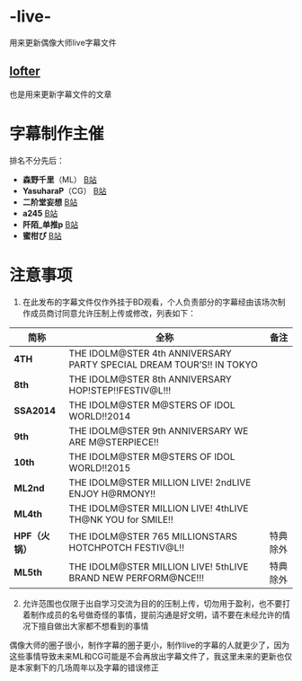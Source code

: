 # -live-
用来更新偶像大师live字幕文件
## [lofter](https://staffsang.lofter.com/post/1f27d791_11a76b36)
也是用来更新字幕文件的文章 

# 字幕制作主催 
排名不分先后：
- **森野千里**（ML） [B站](https://space.bilibili.com/2724452/)  
- **YasuharaP**（CG） [B站](https://space.bilibili.com/205085081/)  
- **二阶堂妄想** [B站](https://space.bilibili.com/258357/)  
- **a245** [B站](https://space.bilibili.com/4311183/)  
- **阡陌_单推p** [B站](https://space.bilibili.com/19555904/)  
- **蜜柑ぴ** [B站](https://space.bilibili.com/14971167/)  

# 注意事项
1. 在此发布的字幕文件仅作外挂于BD观看，个人负责部分的字幕经由该场次制作成员商讨同意允许压制上传或修改，列表如下：

|      简称      |                                全称                                   |    备注    |
|---------------|-----------------------------------------------------------------------|-----------|
|**4TH**        | THE IDOLM@STER 4th ANNIVERSARY PARTY SPECIAL DREAM TOUR’S!! IN TOKYO  |
|**8th**        | THE IDOLM@STER 8th ANNIVERSARY HOP!STEP!!FESTIV@L!!!                  |
|**SSA2014**    | THE IDOLM@STER M@STERS OF IDOL WORLD!!2014                            |
|**9th**        | THE IDOLM@STER 9th ANNIVERSARY WE ARE M@STERPIECE!!                   |
|**10th**       | THE IDOLM@STER M@STERS OF IDOL WORLD!!2015                            |
|**ML2nd**      | THE IDOLM@STER MILLION LIVE! 2ndLIVE ENJOY H@RMONY!!                  |
|**ML4th**      | THE IDOLM@STER MILLION LIVE! 4thLIVE TH@NK YOU for SMILE!!            |
|**HPF（火锅）** | THE IDOLM@STER 765 MILLIONSTARS HOTCHPOTCH FESTIV@L!!                 |  特典除外  |
|**ML5th**      | THE IDOLM@STER MILLION LIVE! 5thLIVE BRAND NEW PERFORM@NCE!!!         |  特典除外  |

2. 允许范围也仅限于出自学习交流为目的的压制上传，切勿用于盈利，也不要打着制作成员的名号做奇怪的事情，提前沟通是好文明，请不要在未经允许的情况下擅自做出大家都不想看到的事情  

偶像大师的圈子很小，制作字幕的圈子更小，制作live的字幕的人就更少了，因为这些事情导致未来ML和CG可能是不会再放出字幕文件了，我这里未来的更新也仅是本家剩下的几场周年以及字幕的错误修正
